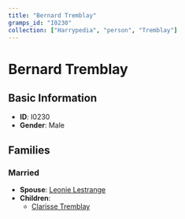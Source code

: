 ```yaml
---
title: "Bernard Tremblay"
gramps_id: "I0230"
collection: ["Harrypedia", "person", "Tremblay"]
---
```


# Bernard Tremblay

## Basic Information

- **ID**: I0230
- **Gender**: Male

## Families

### Married

- **Spouse**: [Leonie Lestrange](//Lestrange/Leonie/)
- **Children**:
  - [Clarisse Tremblay](//Tremblay/Clarisse/)

